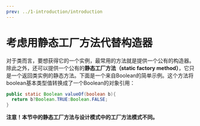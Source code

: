 ```yaml
---
prev: ../1-introduction/introduction
---
```


# 考虑用静态工厂方法代替构造器

对于类而言，要想获得它的一个实例，最常用的方法就是提供一个公有的构造器。除此之外，还可以提供一个公有的**静态工厂方法（static factory method）**，它只是一个返回类实例的静态方法。下面是一个来自Boolean的简单示例。这个方法将boolean基本类型值转换成了一个Boolean的对象引用：

```java
public static Boolean valueOf(boolean b){
  return b?Boolean.TRUE:Boolean.FALSE;
}
```

**注意！本节中的静态工厂方法与设计模式中的工厂方法模式不同。**





